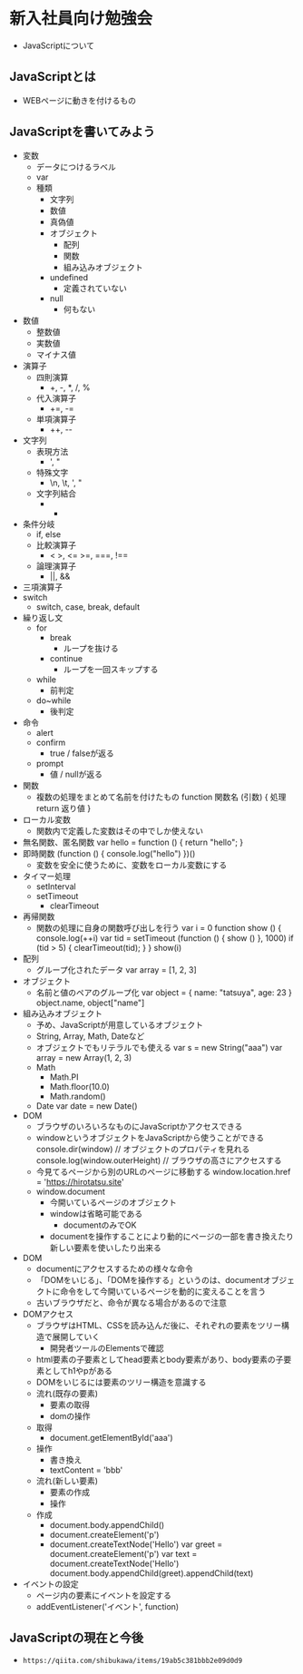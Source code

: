 # 新入社員向け勉強会
  - JavaScriptについて

## JavaScriptとは
- WEBページに動きを付けるもの

## JavaScriptを書いてみよう
- 変数
  - データにつけるラベル
  - var
  - 種類
    - 文字列
    - 数値
    - 真偽値
    - オブジェクト
      - 配列
      - 関数
      - 組み込みオブジェクト
    - undefined
      - 定義されていない
    - null
      - 何もない
- 数値
  - 整数値
  - 実数値
  - マイナス値
- 演算子
  - 四則演算
    - +, -, *, /, %
  - 代入演算子
    - +=, -=
  - 単項演算子
    - ++, --
- 文字列
  - 表現方法
    - ', "
  - 特殊文字
    - \n, \t, \', \"
  - 文字列結合
    - +
- 条件分岐
  - if, else
  - 比較演算子
    - < >, <= >=, ===, !==
  - 論理演算子
    - ||, &&
- 三項演算子
- switch
  - switch, case, break, default
- 繰り返し文
  - for
    - break
      - ループを抜ける
    - continue
      - ループを一回スキップする
  - while
    - 前判定
  - do~while
    - 後判定
- 命令
  - alert
  - confirm
    - true / falseが返る
  - prompt
    - 値 / nullが返る
- 関数
  - 複数の処理をまとめて名前を付けたもの
function 関数名 (引数) {
  処理
  return 返り値
}
- ローカル変数
  - 関数内で定義した変数はその中でしか使えない
- 無名関数、匿名関数
var hello = function () {
  return "hello";
}
- 即時関数
(function () {
  console.log("hello")
})()
  - 変数を安全に使うために、変数をローカル変数にする
- タイマー処理
  - setInterval
  - setTimeout
    - clearTimeout
- 再帰関数
  - 関数の処理に自身の関数呼び出しを行う
var i = 0
function show () {
  console.log(++i)
  var tid = setTimeout (function () {
    show ()
  }, 1000)
  if (tid > 5) {
    clearTimeout(tid);
  }
}
show(i)
- 配列
  - グループ化されたデータ
var array = [1, 2, 3]
- オブジェクト
  - 名前と値のペアのグループ化
var object = {
  name: "tatsuya",
  age: 23
}
object.name, object["name"]
- 組み込みオブジェクト
  - 予め、JavaScriptが用意しているオブジェクト
  - String, Array, Math, Dateなど
  - オブジェクトでもリテラルでも使える
var s = new String("aaa")
var array = new Array(1, 2, 3)
  - Math
    - Math.PI
    - Math.floor(10.0)
    - Math.random()
  - Date
var date = new Date()
- DOM
  - ブラウザのいろいろなものにJavaScriptかアクセスできる
  - windowというオブジェクトをJavaScriptから使うことができる
console.dir(window) // オブジェクトのプロパティを見れる
console.log(window.outerHeight) // ブラウザの高さにアクセスする
  - 今見てるページから別のURLのページに移動する
window.location.href = 'https://hirotatsu.site'
  - window.document
    - 今開いているページのオブジェクト
    - windowは省略可能である
      - documentのみでOK
    - documentを操作することにより動的にページの一部を書き換えたり新しい要素を使いしたり出来る
- DOM
  - documentにアクセスするための様々な命令
  - 「DOMをいじる」、「DOMを操作する」というのは、documentオブジェクトに命令をして今開いているページを動的に変えることを言う
  - 古いブラウザだと、命令が異なる場合があるので注意
- DOMアクセス
  - ブラウザはHTML、CSSを読み込んだ後に、それぞれの要素をツリー構造で展開していく
    - 開発者ツールのElementsで確認
  - html要素の子要素としてhead要素とbody要素があり、body要素の子要素としてh1やpがある
  - DOMをいじるには要素のツリー構造を意識する
  - 流れ(既存の要素)
    - 要素の取得
    - domの操作
  - 取得
    - document.getElementById('aaa')
  - 操作
    - 書き換え
    - textContent = 'bbb'
  - 流れ(新しい要素)
    - 要素の作成
    - 操作
  - 作成
    - document.body.appendChild()
    - document.createElement('p')
    - document.createTextNode('Hello')
var greet = document.createElement('p')
var text = document.createTextNode('Hello')
document.body.appendChild(greet).appendChild(text)
- イベントの設定
  - ページ内の要素にイベントを設定する
  - addEventListener('イベント', function)

## JavaScriptの現在と今後
- `https://qiita.com/shibukawa/items/19ab5c381bbb2e09d0d9`

